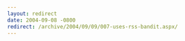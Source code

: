 ```yaml
---
layout: redirect
date: 2004-09-08 -0800
redirect: /archive/2004/09/09/007-uses-rss-bandit.aspx/
---
```

